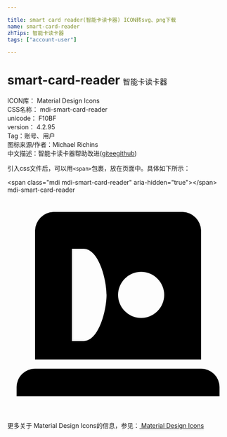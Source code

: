 ```yaml
---

title: smart card reader(智能卡读卡器) ICON转svg、png下载
name: smart-card-reader
zhTips: 智能卡读卡器
tags: ["account-user"]

---
```


# smart-card-reader  <small style="font-size: 60%;font-weight: 100">智能卡读卡器</small>


<div class="detail-page">
<p>
<span>
ICON库：
<span class="badge-secondary badge">Material Design Icons</span> 
</span>
<br/>
<span>
CSS名称：
<span class="badge-secondary badge">mdi-smart-card-reader</span> 
</span>
<br/>
<span>
unicode：
<span class="badge-secondary badge">F10BF</span> 
<copy-btn content='F10BF' btn-title=""></copy-btn>
<copy-btn :content='String.fromCodePoint(parseInt("F10BF", 16))' btn-title="复制U"></copy-btn>
</span>
<br/>
<span>
version：
<span class="badge-secondary badge">4.2.95</span> 
</span><br/><span>Tag：<span class="badge-light badge"><router-link to="/tags/account-user.html">账号、用户</router-link></span></span>
<br/>
<span>图标来源/作者：<span class="badge-light badge">Michael Richins</span></span> 
<br/>
<span class="zh-detail">中文描述：<span class="badge-primary badge">智能卡读卡器</span><span class="help-link"><span>帮助改进</span>(<a href="https://gitee.com/liuwave/icon-helper/edit/master/json/material/smart-card-reader.json" target="_blank" rel="noopener noreferrer">gitee</a><a href="https://github.com/liuwave/icon-helper/edit/master/json/material/smart-card-reader.json" target="_blank" rel="noopener noreferrer">github</a></span>)</span><br/>
</p>
</div>
<div class="alert alert-dark">
  <i class="mdi mdi-smart-card-reader mdi-48px"></i>
  <i class="mdi mdi-smart-card-reader mdi-36px"></i>
  <i class="mdi mdi-smart-card-reader mdi-24px"></i>
  <i class="mdi mdi-smart-card-reader mdi-18px"></i>
</div>
<div>
  <p>引入css文件后，可以用<code>&lt;span&gt;</code>包裹，放在页面中。具体如下所示：    
  </p>
  <div class="alert alert-primary" style="font-size: 14px">
    &lt;span class="mdi mdi-smart-card-reader" aria-hidden="true"&gt;&lt;/span&gt;
    <copy-btn content='<span class="mdi mdi-smart-card-reader" aria-hidden="true"></span>'></copy-btn>
  </div>
  <div class="alert alert-secondary">
    <i class="mdi mdi-smart-card-reader"
    style="font-size: 24px"
    aria-hidden="true"></i> mdi-smart-card-reader
    <copy-btn content="mdi-smart-card-reader" btn-title="复制图标名称"></copy-btn>
  </div>
</div>
<div id="svg" class="svg-wrap">
<svg xmlns="http://www.w3.org/2000/svg" viewBox="0 0 24 24"><path d="M21 4A2.07 2.07 0 0 0 19 2H5A2.07 2.07 0 0 0 3 4V18H21M8.25 16H7V6H8.25C9.91 6 10.75 9.34 10.75 11S9.91 16 8.25 16M14.5 13.5A2.5 2.5 0 1 1 17 11A2.5 2.5 0 0 1 14.5 13.5M23 21V22H1V21A2 2 0 0 1 3 19H21A2 2 0 0 1 23 21Z" /></svg>
</div>
<detail full-name='mdi-smart-card-reader'></detail>
    
<div><p>更多关于 Material Design Icons的信息，参见：<a target="_blank" href="https://iconhelper.cn/material.html"> Material Design Icons</a>
</p></div>
